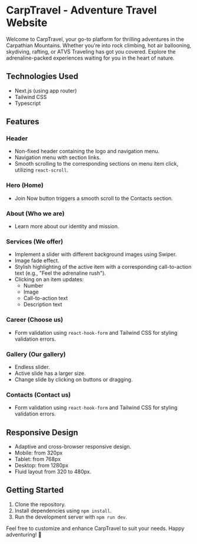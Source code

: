 # CarpTravel - Adventure Travel Website

Welcome to CarpTravel, your go-to platform for thrilling adventures in the Carpathian Mountains. Whether you're into rock climbing, hot air ballooning, skydiving, rafting, or ATVS Traveling has got you covered. Explore the adrenaline-packed experiences waiting for you in the heart of nature.

## Technologies Used

- Next.js (using app router)
- Tailwind CSS
- Typescript

## Features

### Header

- Non-fixed header containing the logo and navigation menu.
- Navigation menu with section links.
- Smooth scrolling to the corresponding sections on menu item click, utilizing `react-scroll`.

### Hero (Home)

- Join Now button triggers a smooth scroll to the Contacts section.

### About (Who we are)

- Learn more about our identity and mission.

### Services (We offer)

- Implement a slider with different background images using Swiper.
- Image fade effect.
- Stylish highlighting of the active item with a corresponding call-to-action text (e.g., "Feel the adrenaline rush").
- Clicking on an item updates:
  - Number
  - Image
  - Call-to-action text
  - Description text

### Career (Choose us)

- Form validation using `react-hook-form` and Tailwind CSS for styling validation errors.

### Gallery (Our gallery)

- Endless slider.
- Active slide has a larger size.
- Change slide by clicking on buttons or dragging.

### Contacts (Contact us)

- Form validation using `react-hook-form` and Tailwind CSS for styling validation errors.

## Responsive Design

- Adaptive and cross-browser responsive design.
- Mobile: from 320px
- Tablet: from 768px
- Desktop: from 1280px
- Fluid layout from 320 to 480px.

## Getting Started

1. Clone the repository.
2. Install dependencies using `npm install`.
3. Run the development server with `npm run dev`.

Feel free to customize and enhance CarpTravel to suit your needs. Happy adventuring! 🚀
